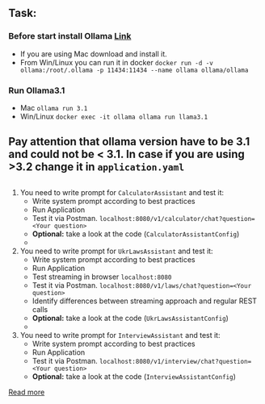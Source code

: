 ## Task:

### Before start install Ollama [Link](https://ollama.com/blog/ollama-is-now-available-as-an-official-docker-image)
- If you are using Mac download and install it. 
- From Win/Linux you can run it in docker `docker run -d -v ollama:/root/.ollama -p 11434:11434 --name ollama ollama/ollama`
### Run Ollama3.1
- Mac `ollama run 3.1`
- Win/Linux `docker exec -it ollama ollama run llama3.1`

## Pay attention that ollama version have to be 3.1 and could not be < 3.1. In case if you are using >3.2 change it in `application.yaml`

##
1. You need to write prompt for `CalculatorAssistant` and test it:
    - Write system prompt according to best practices
    - Run Application
    - Test it via Postman. `localhost:8080/v1/calculator/chat?question=<Your question>`
    - **Optional:** take a look at the code (`CalculatorAssistantConfig`)
    - 
2. You need to write prompt for `UkrLawsAssistant` and test it:
   - Write system prompt according to best practices
   - Run Application
   - Test streaming in browser `localhost:8080`
   - Test it via Postman. `localhost:8080/v1/laws/chat?question=<Your question>`
   - Identify differences between streaming approach and regular REST calls
   - **Optional:** take a look at the code (`UkrLawsAssistantConfig`)
   - 
3. You need to write prompt for `InterviewAssistant` and test it:
   - Write system prompt according to best practices
   - Run Application
   - Test it via Postman. `localhost:8080/v1/interview/chat?question=<Your question>`
   - **Optional:** take a look at the code (`InterviewAssistantConfig`)


[Read more](https://medium.com/@springs_apps/prompt-engineering-examples-and-best-practices-82b1da724643)